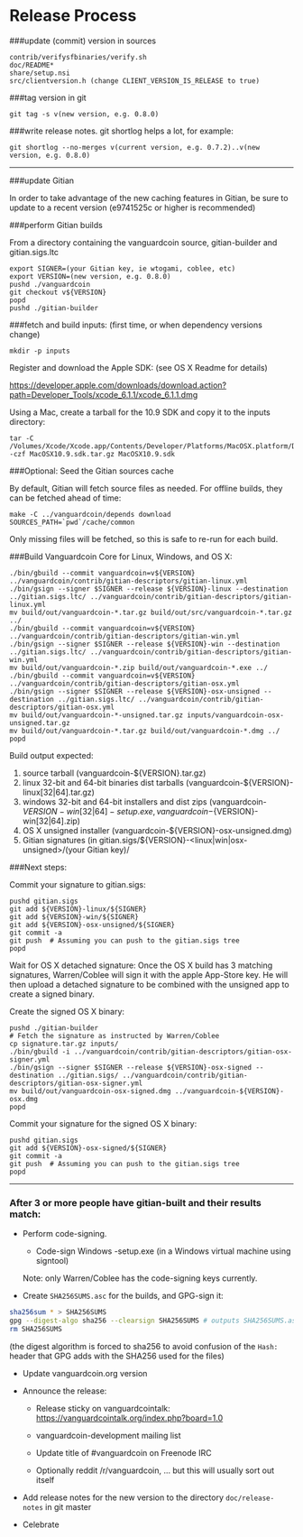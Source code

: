 Release Process
====================

###update (commit) version in sources

	contrib/verifysfbinaries/verify.sh
	doc/README*
	share/setup.nsi
	src/clientversion.h (change CLIENT_VERSION_IS_RELEASE to true)

###tag version in git

	git tag -s v(new version, e.g. 0.8.0)

###write release notes. git shortlog helps a lot, for example:

	git shortlog --no-merges v(current version, e.g. 0.7.2)..v(new version, e.g. 0.8.0)

* * *

###update Gitian

 In order to take advantage of the new caching features in Gitian, be sure to update to a recent version (e9741525c or higher is recommended)

###perform Gitian builds

 From a directory containing the vanguardcoin source, gitian-builder and gitian.sigs.ltc
  
    export SIGNER=(your Gitian key, ie wtogami, coblee, etc)
	export VERSION=(new version, e.g. 0.8.0)
	pushd ./vanguardcoin
	git checkout v${VERSION}
	popd
	pushd ./gitian-builder

###fetch and build inputs: (first time, or when dependency versions change)

	mkdir -p inputs

 Register and download the Apple SDK: (see OS X Readme for details)

 https://developer.apple.com/downloads/download.action?path=Developer_Tools/xcode_6.1.1/xcode_6.1.1.dmg

 Using a Mac, create a tarball for the 10.9 SDK and copy it to the inputs directory:

	tar -C /Volumes/Xcode/Xcode.app/Contents/Developer/Platforms/MacOSX.platform/Developer/SDKs/ -czf MacOSX10.9.sdk.tar.gz MacOSX10.9.sdk

###Optional: Seed the Gitian sources cache

  By default, Gitian will fetch source files as needed. For offline builds, they can be fetched ahead of time:

	make -C ../vanguardcoin/depends download SOURCES_PATH=`pwd`/cache/common

  Only missing files will be fetched, so this is safe to re-run for each build.

###Build Vanguardcoin Core for Linux, Windows, and OS X:

	./bin/gbuild --commit vanguardcoin=v${VERSION} ../vanguardcoin/contrib/gitian-descriptors/gitian-linux.yml
	./bin/gsign --signer $SIGNER --release ${VERSION}-linux --destination ../gitian.sigs.ltc/ ../vanguardcoin/contrib/gitian-descriptors/gitian-linux.yml
	mv build/out/vanguardcoin-*.tar.gz build/out/src/vanguardcoin-*.tar.gz ../
	./bin/gbuild --commit vanguardcoin=v${VERSION} ../vanguardcoin/contrib/gitian-descriptors/gitian-win.yml
	./bin/gsign --signer $SIGNER --release ${VERSION}-win --destination ../gitian.sigs.ltc/ ../vanguardcoin/contrib/gitian-descriptors/gitian-win.yml
	mv build/out/vanguardcoin-*.zip build/out/vanguardcoin-*.exe ../
	./bin/gbuild --commit vanguardcoin=v${VERSION} ../vanguardcoin/contrib/gitian-descriptors/gitian-osx.yml
	./bin/gsign --signer $SIGNER --release ${VERSION}-osx-unsigned --destination ../gitian.sigs.ltc/ ../vanguardcoin/contrib/gitian-descriptors/gitian-osx.yml
	mv build/out/vanguardcoin-*-unsigned.tar.gz inputs/vanguardcoin-osx-unsigned.tar.gz
	mv build/out/vanguardcoin-*.tar.gz build/out/vanguardcoin-*.dmg ../
	popd
  Build output expected:

  1. source tarball (vanguardcoin-${VERSION}.tar.gz)
  2. linux 32-bit and 64-bit binaries dist tarballs (vanguardcoin-${VERSION}-linux[32|64].tar.gz)
  3. windows 32-bit and 64-bit installers and dist zips (vanguardcoin-${VERSION}-win[32|64]-setup.exe, vanguardcoin-${VERSION}-win[32|64].zip)
  4. OS X unsigned installer (vanguardcoin-${VERSION}-osx-unsigned.dmg)
  5. Gitian signatures (in gitian.sigs/${VERSION}-<linux|win|osx-unsigned>/(your Gitian key)/

###Next steps:

Commit your signature to gitian.sigs:

	pushd gitian.sigs
	git add ${VERSION}-linux/${SIGNER}
	git add ${VERSION}-win/${SIGNER}
	git add ${VERSION}-osx-unsigned/${SIGNER}
	git commit -a
	git push  # Assuming you can push to the gitian.sigs tree
	popd

  Wait for OS X detached signature:
	Once the OS X build has 3 matching signatures, Warren/Coblee will sign it with the apple App-Store key.
	He will then upload a detached signature to be combined with the unsigned app to create a signed binary.

  Create the signed OS X binary:

	pushd ./gitian-builder
	# Fetch the signature as instructed by Warren/Coblee
	cp signature.tar.gz inputs/
	./bin/gbuild -i ../vanguardcoin/contrib/gitian-descriptors/gitian-osx-signer.yml
	./bin/gsign --signer $SIGNER --release ${VERSION}-osx-signed --destination ../gitian.sigs/ ../vanguardcoin/contrib/gitian-descriptors/gitian-osx-signer.yml
	mv build/out/vanguardcoin-osx-signed.dmg ../vanguardcoin-${VERSION}-osx.dmg
	popd

Commit your signature for the signed OS X binary:

	pushd gitian.sigs
	git add ${VERSION}-osx-signed/${SIGNER}
	git commit -a
	git push  # Assuming you can push to the gitian.sigs tree
	popd

-------------------------------------------------------------------------

### After 3 or more people have gitian-built and their results match:

- Perform code-signing.

    - Code-sign Windows -setup.exe (in a Windows virtual machine using signtool)

  Note: only Warren/Coblee has the code-signing keys currently.

- Create `SHA256SUMS.asc` for the builds, and GPG-sign it:
```bash
sha256sum * > SHA256SUMS
gpg --digest-algo sha256 --clearsign SHA256SUMS # outputs SHA256SUMS.asc
rm SHA256SUMS
```
(the digest algorithm is forced to sha256 to avoid confusion of the `Hash:` header that GPG adds with the SHA256 used for the files)

- Update vanguardcoin.org version

- Announce the release:

  - Release sticky on vanguardcointalk: https://vanguardcointalk.org/index.php?board=1.0

  - vanguardcoin-development mailing list

  - Update title of #vanguardcoin on Freenode IRC

  - Optionally reddit /r/vanguardcoin, ... but this will usually sort out itself

- Add release notes for the new version to the directory `doc/release-notes` in git master

- Celebrate 
